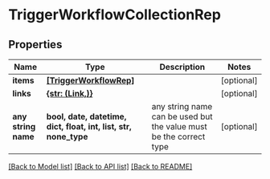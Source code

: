 # TriggerWorkflowCollectionRep


## Properties
Name | Type | Description | Notes
------------ | ------------- | ------------- | -------------
**items** | [**[TriggerWorkflowRep]**](TriggerWorkflowRep.md) |  | [optional] 
**links** | [**{str: (Link,)}**](Link.md) |  | [optional] 
**any string name** | **bool, date, datetime, dict, float, int, list, str, none_type** | any string name can be used but the value must be the correct type | [optional]

[[Back to Model list]](../README.md#documentation-for-models) [[Back to API list]](../README.md#documentation-for-api-endpoints) [[Back to README]](../README.md)


